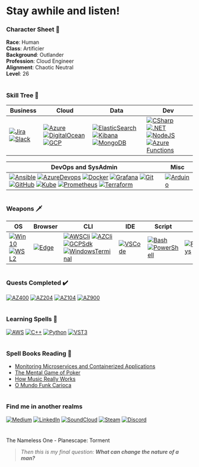 
# Stay awhile and listen! 

### Character Sheet 📝
**Race**: Human <br>
**Class**: Artificier <br>
**Background**: Outlander <br>
**Profession**: Cloud Engineer <br>
**Alignment**: Chaotic Neutral <br>
**Level**: 26
#
### Skill Tree 🌲
|Business|Cloud|Data|Dev|
|--------------|-----|----|---|
|[![Jira](https://strepo.blob.core.windows.net/github/jira.png)](https://www.atlassian.com/software/jira "Jira")[![Slack](https://strepo.blob.core.windows.net/github/slack.png)](https://slack.com/ "Slack")| [![Azure](https://strepo.blob.core.windows.net/github/azure.png)](https://azure.microsoft.com/ "Microsoft Azure") [![DigitalOcean](https://strepo.blob.core.windows.net/github/digitalocean.png)](https://www.digitalocean.com/ "Digital Ocean") [![GCP](https://strepo.blob.core.windows.net/github/gcp.png)](https://cloud.google.com/ "Google Cloud Plataform")|[![ElasticSearch](https://strepo.blob.core.windows.net/github/elasticsearch.png)![Kibana](https://strepo.blob.core.windows.net/github/kibana.png)](https://www.elastic.co/elastic-stack "Elastic Stack") [![MongoDB](https://strepo.blob.core.windows.net/github/mongodb.png)](https://www.mongodb.com/ "MongoDB")|[![CSharp](https://strepo.blob.core.windows.net/github/csharp.png)](https://docs.microsoft.com/en-us/dotnet/csharp/ "C#") [![.NET](https://strepo.blob.core.windows.net/github/dotnet1.png)](https://dotnet.microsoft.com/ ".NET") [![NodeJS](https://strepo.blob.core.windows.net/github/nodejs.png)](https://nodejs.org/ "NodeJS") [![Azure Functions](https://strepo.blob.core.windows.net/github/azurefunc.png)](https://azure.microsoft.com/services/functions/ "Azure Functions")|

|DevOps and SysAdmin|Misc|
|-------------------|----|
|[![Ansible](https://strepo.blob.core.windows.net/github/ansible.png)](https://www.ansible.com/ "Ansible") [![AzureDevops](https://strepo.blob.core.windows.net/github/azuredevops.png)](https://azure.microsoft.com/services/devops/ "Azure Devops") [![Docker](https://strepo.blob.core.windows.net/github/docker.png)](https://www.docker.com/ "Docker") [![Grafana](https://strepo.blob.core.windows.net/github/grafana.png)](https://grafana.com/ "Grafana") [![Git](https://strepo.blob.core.windows.net/github/git.png)](https://git-scm.com/ "Git") [![GitHub](https://strepo.blob.core.windows.net/github/github.png)](https://github.com/ "GitHub") [![Kube](https://strepo.blob.core.windows.net/github/kube.png)](https://kubernetes.io/ "Kubernetes") [![Prometheus](https://strepo.blob.core.windows.net/github/prometheus.png)](https://prometheus.io/ "Prometheus") [![Terraform](https://strepo.blob.core.windows.net/github/terraform_32.png)](https://www.terraform.io/ "Terraform")|[![Arduino](https://strepo.blob.core.windows.net/github/arduino.png)](https://www.arduino.cc/ "Arduino") |
#
### Weapons :dagger:
|OS|Browser|CLI|IDE|Script|Misc|
|--|-------|---|---|------|----|
|[![Win10](https://strepo.blob.core.windows.net/github/win10.png)](https://www.microsoft.com/windows/ "Windows 10") [![WSL2](https://strepo.blob.core.windows.net/github/ubuntu.png)](https://www.terraform.io/ "Ubuntu WSL2")|[![Edge](https://strepo.blob.core.windows.net/github/edge.png)](https://www.microsoft.com/edge "Edge")|[![AWSCli](https://strepo.blob.core.windows.net/github/aws.png)](https://aws.amazon.com/cli/ "AWS CLI") [![AZCli](https://strepo.blob.core.windows.net/github/azure.png)](https://docs.microsoft.com/en-us/cli/azure/install-azure-cli "Azure CLI") [![GCPSdk](https://strepo.blob.core.windows.net/github/gcp.png)](https://cloud.google.com/sdk/docs/install "Google Cloud SDK") [![WindowsTerminal](https://strepo.blob.core.windows.net/github/wt.png)](https://github.com/microsoft/terminal "Windows Terminal")|[![VSCode](https://strepo.blob.core.windows.net/github/vscode.png)](https://code.visualstudio.com/ "Visual Studio Code")|[![Bash](https://strepo.blob.core.windows.net/github/bash.png)](https://www.gnu.org/software/bash/ "Bash") [![PowerShell](https://strepo.blob.core.windows.net/github/pwsh.png)](https://github.com/PowerShell/PowerShell "PowerShell Core")|[![PowerToys](https://strepo.blob.core.windows.net/github/powertoys.png)](https://github.com/microsoft/PowerToys "PowerToys")|


#
### Quests Completed :heavy_check_mark:	
[![AZ400](https://strepo.blob.core.windows.net/github/az400_60.png)](https://www.youracclaim.com/badges/fa07fc2b-ca74-42fe-86ca-7c990b164e5a/public_url "DevOps Engineer Expert")
[![AZ204](https://strepo.blob.core.windows.net/github/az204_60.png)](https://www.youracclaim.com/badges/5c6b12c2-2f39-45e5-a36b-f24dead4f560/public_url "Azure Developer Associate")
[![AZ104](https://strepo.blob.core.windows.net/github/az104_60.png)](https://www.youracclaim.com/badges/fbedc559-dd6e-41b2-ab04-56e2bb6ac855/public_url "Azure Administrator Associate")
[![AZ900](https://strepo.blob.core.windows.net/github/az900_60.png)](https://www.youracclaim.com/badges/b6b40f74-2984-440e-8685-65835ca2c8f1/public_url "Azure Fundamentals")
#
### Learning Spells :scroll:
[![AWS](https://strepo.blob.core.windows.net/github/aws.png)](https://aws.amazon.com/ "AWS")
[![C++](https://strepo.blob.core.windows.net/github/cpp.png)](https://isocpp.org/ "C++")
[![Python](https://strepo.blob.core.windows.net/github/python.png)](https://www.python.org/ "Python")
[![VST3](https://strepo.blob.core.windows.net/github/vst3.png)](https://steinbergmedia.github.io/vst3_doc/vstsdk/index.html "VST3")
#
### Spell Books Reading 📖
 * [Monitoring Microservices and Containerized Applications](https://www.amazon.com.br/Monitoring-Microservices-Containerized-Applications-Configuration-ebook/dp/B08KHRGGK1/ref=sr_1_1?__mk_pt_BR=%C3%85M%C3%85%C5%BD%C3%95%C3%91&dchild=1&keywords=monitoring+microservices&qid=1610265267&sr=8-1)
 * [The Mental Game of Poker](https://www.amazon.com.br/Mental-Game-Poker-Strategies-Confidence/dp/0615436137/ref=sr_1_1?__mk_pt_BR=%C3%85M%C3%85%C5%BD%C3%95%C3%91&dchild=1&keywords=the+mental+game+of+poker&qid=1610265081&sr=8-1)
  * [How Music Really Works](https://www.howmusicreallyworks.com/)
 * [O Mundo Funk Carioca](https://www.amazon.com.br/mundo-funk-carioca-Antropologia-social-ebook/dp/B00JIWCPTU/ref=sr_1_1?__mk_pt_BR=%C3%85M%C3%85%C5%BD%C3%95%C3%91&dchild=1&keywords=o+mundo+funk+carioca&qid=1610265209&sr=8-1)
#
### Find me in another realms
[![Medium](https://strepo.blob.core.windows.net/github/medium.png)](https://medium.com/@laversari "Medium")
[![LinkedIn](https://strepo.blob.core.windows.net/github/linkedin.png)](https://www.linkedin.com/in/laversari/ "LinkedIn")
[![SoundCloud](https://strepo.blob.core.windows.net/github/soundcloud1.png)](https://soundcloud.com/laversari "SoundCloud")
[![Steam](https://strepo.blob.core.windows.net/github/steam.png)](https://steamcommunity.com/id/laversari "Steam")
[![Discord](https://strepo.blob.core.windows.net/github/discord1.png)](https://discordapp.com/users/121978780364308481 "Discord")


#
The Nameless One - Planescape: Torment
> _Then this is my final question: **What can change the nature of a man?**_

